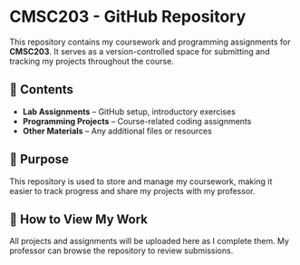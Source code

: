 # CMSC203 - GitHub Repository

This repository contains my coursework and programming assignments for **CMSC203**. It serves as a version-controlled space for submitting and tracking my projects throughout the course.

## 📂 Contents

-   **Lab Assignments** – GitHub setup, introductory exercises
-   **Programming Projects** – Course-related coding assignments
-   **Other Materials** – Any additional files or resources

## 📌 Purpose

This repository is used to store and manage my coursework, making it easier to track progress and share my projects with my professor.

## 🚀 How to View My Work

All projects and assignments will be uploaded here as I complete them. My professor can browse the repository to review submissions.
